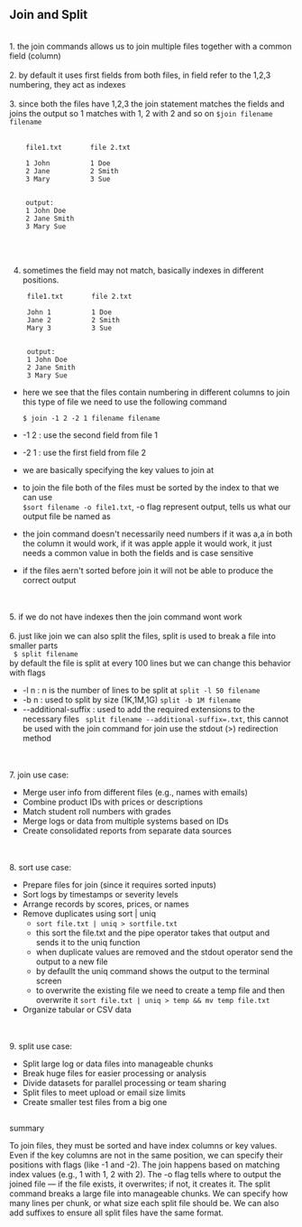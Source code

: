 ## Join and Split
<br>
1. the join commands allows us to join multiple files together with a common field (column)
<br>
<br>
2. by default it uses first fields from both files, in field refer to the 1,2,3 numbering, they act as indexes
<br>
<br>
3. since both the files have 1,2,3 the join statement matches the fields and joins the output so 1 matches with 1, 2 with 2 and so on
<code>$join filename filename</code>
<br>
<br>

        file1.txt       file 2.txt

        1 John          1 Doe
        2 Jane          2 Smith
        3 Mary          3 Sue
        

        output:
        1 John Doe
        2 Jane Smith
        3 Mary Sue

<br>
<br>

4. sometimes the field may not match, basically indexes in different positions.

        file1.txt       file 2.txt

        John 1          1 Doe
        Jane 2          2 Smith
        Mary 3          3 Sue
        

        output:
        1 John Doe
        2 Jane Smith
        3 Mary Sue

  * here we see that the files contain numbering in different columns to join this type of file we need to use the following command

	`$ join -1 2 -2 1 filename filename`

* -1 2 : use the second field from file 1
* -2 1 : use the first field from file 2
* we are basically specifying the key values to join at
* to join the file both of the files must be sorted by the index to that we can use 
    <br>
    `$sort filename -o file1.txt`, -o flag represent output, tells us what our output file be named as
* the join command doesn't necessarily need numbers if it was a,a in both the column it would work, if it was apple apple it would work, it just needs a common value in both the fields and is case sensitive
* if the files aern't sorted before join it will not be able to produce the correct output
<br>
<br>
5. if we do not have indexes then the join command wont work
<br>
<br>
6. just like join we can also split the files, split is used to break a file into smaller parts
<br>
<code> $ split filename </code>
<br>
by default the file is split at every 100 lines but we can change this behavior with flags

* -l n : n is the number of lines to be split at `split -l 50 filename`
* -b n : used to split by size (1K,1M,1G) `split -b 1M filename`
* --additional-suffix : used to add the required extensions to the necessary files ` split filename --additional-suffix=.txt`, this cannot be used with the join command for join use the stdout (>) redirection method

<br>
<br>
7. join use case:

* Merge user info from different files (e.g., names with emails)
* Combine product IDs with prices or descriptions
* Match student roll numbers with grades
* Merge logs or data from multiple systems based on IDs
* Create consolidated reports from separate data sources
<br>
<br>
8. sort use case:

* Prepare files for join (since it requires sorted inputs)
* Sort logs by timestamps or severity levels
* Arrange records by scores, prices, or names
* Remove duplicates using sort | uniq
    * `sort file.txt | uniq > sortfile.txt`
    * this sort the file.txt and the pipe operator takes that output and sends it to the uniq function
    * when duplicate values are removed and the stdout operator send the output to a new file
    * by defaullt the uniq command shows the output to the terminal screen
    * to overwrite the existing file we need to create a temp file and then overwrite it
        `sort file.txt | uniq > temp && mv temp file.txt`
* Organize tabular or CSV data
<br>
<br>
9. split use case:

* Split large log or data files into manageable chunks
* Break huge files for easier processing or analysis
* Divide datasets for parallel processing or team sharing
* Split files to meet upload or email size limits
* Create smaller test files from a big one



##
summary



To join files, they must be sorted and have index columns or key values. Even if the key columns are not in the same position, we can specify their positions with flags (like -1 and -2). The join happens based on matching index values (e.g., 1 with 1, 2 with 2). The -o flag tells where to output the joined file — if the file exists, it overwrites; if not, it creates it. The split command breaks a large file into manageable chunks. We can specify how many lines per chunk, or what size each split file should be. We can also add suffixes to ensure all split files have the same format.